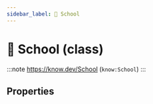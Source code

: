 ```yaml
---
sidebar_label: 🏫 School
---
```


# 🏫 School (class)

:::note
https://know.dev/School
(`know:School`)
:::

## Properties
